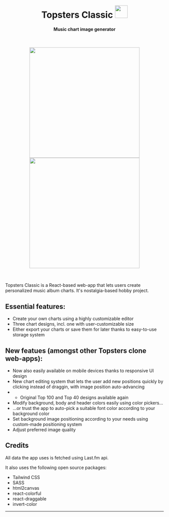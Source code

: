 
<h1 align="center">
  Topsters Classic <img width="40px" src="https://github.com/user-attachments/assets/746e8615-dea9-4123-bb1e-a18d80bcc3fc" />

  <br>
</h1>

<h4 align="center">Music chart image generator</h4>
<br>
<p align="center">
    <img height="350px" src="https://github.com/user-attachments/assets/01e6f8f8-18d8-4b4d-bbc5-89d9687902cd" />
    <img height="350px" src="https://github.com/user-attachments/assets/70353183-258d-4cb0-9110-3b64b0dc9e3c" />
</p>

<br> 

Topsters Classic is a React-based web-app that lets users create personalized music album charts. It's nostalgia-based hobby project.

## Essential features:
* Create your own charts using a highly customizable editor
* Three chart designs, incl. one with user-customizable size
* Either export your charts or save them for later thanks to easy-to-use storage system


## New featues (amongst other Topsters clone web-apps): 
* Now also easily available on mobile devices thanks to responsive UI design
* New chart editing system that lets the user add new positions quickly by clicking instead of draggin, with image position auto-advancing
* * Original Top 100 and Top 40 designs available again
* Modify background, body and header colors easily using color pickers...
* ...or trust the app to auto-pick a suitable font color according to your background color
* Set background image positioning according to your needs using custom-made positioning system
* Adjust preferred image quality


## Credits

All data the app uses is fetched using Last.fm api.

It also uses the following open source packages:

- Tailwind CSS
- SASS
- html2canvas
- react-colorful
- react-draggable
- invert-color



---
